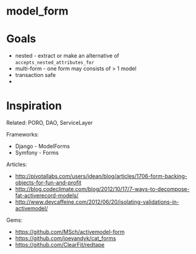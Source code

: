 model_form
==========

Goals
=====

* nested - extract or make an alternative of `accepts_nested_attributes_for`
* multi-form - one form may consists of > 1 model
* transaction safe
* 

Inspiration
===========

Related: PORO, DAO, ServiceLayer

Frameworks:

* Django - ModelForms
* Symfony - Forms

Articles:

* http://pivotallabs.com/users/jdean/blog/articles/1706-form-backing-objects-for-fun-and-profit
* http://blog.codeclimate.com/blog/2012/10/17/7-ways-to-decompose-fat-activerecord-models/
* http://www.devcaffeine.com/2012/06/20/isolating-validations-in-activemodel/

Gems:

* https://github.com/MSch/activemodel-form
* https://github.com/joevandyk/cat_forms
* https://github.com/ClearFit/redtape
